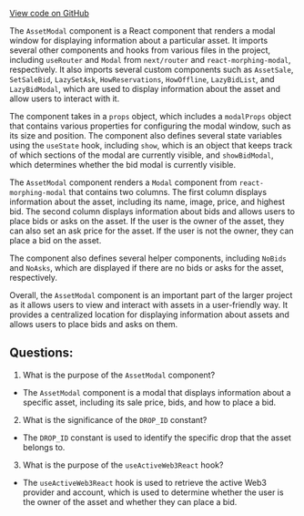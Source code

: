 [View code on GitHub](zoo-labs/zoo/blob/master/core/src/zoo/AssetSaleModal.tsx)

The `AssetModal` component is a React component that renders a modal window for displaying information about a particular asset. It imports several other components and hooks from various files in the project, including `useRouter` and `Modal` from `next/router` and `react-morphing-modal`, respectively. It also imports several custom components such as `AssetSale`, `SetSaleBid`, `LazySetAsk`, `HowReservations`, `HowOffline`, `LazyBidList`, and `LazyBidModal`, which are used to display information about the asset and allow users to interact with it.

The component takes in a `props` object, which includes a `modalProps` object that contains various properties for configuring the modal window, such as its size and position. The component also defines several state variables using the `useState` hook, including `show`, which is an object that keeps track of which sections of the modal are currently visible, and `showBidModal`, which determines whether the bid modal is currently visible. 

The `AssetModal` component renders a `Modal` component from `react-morphing-modal` that contains two columns. The first column displays information about the asset, including its name, image, price, and highest bid. The second column displays information about bids and allows users to place bids or asks on the asset. If the user is the owner of the asset, they can also set an ask price for the asset. If the user is not the owner, they can place a bid on the asset. 

The component also defines several helper components, including `NoBids` and `NoAsks`, which are displayed if there are no bids or asks for the asset, respectively. 

Overall, the `AssetModal` component is an important part of the larger project as it allows users to view and interact with assets in a user-friendly way. It provides a centralized location for displaying information about assets and allows users to place bids and asks on them.
## Questions: 
 1. What is the purpose of the `AssetModal` component?
- The `AssetModal` component is a modal that displays information about a specific asset, including its sale price, bids, and how to place a bid.

2. What is the significance of the `DROP_ID` constant?
- The `DROP_ID` constant is used to identify the specific drop that the asset belongs to.

3. What is the purpose of the `useActiveWeb3React` hook?
- The `useActiveWeb3React` hook is used to retrieve the active Web3 provider and account, which is used to determine whether the user is the owner of the asset and whether they can place a bid.